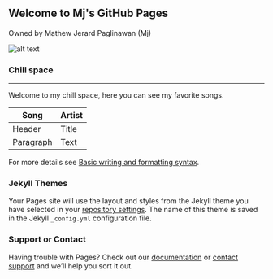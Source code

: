 ## Welcome to Mj's GitHub Pages
Owned by Mathew Jerard Paglinawan (Mj)

![alt text](https://media.giphy.com/media/TjLUXM7BA6JtZqB9A4/giphy.gif) 

### Chill space
---------------------------------------

Welcome to my chill space, here you can see my favorite songs.

| Song | Artist |
| ----------- | ----------- |
| Header | Title |
| Paragraph | Text |

For more details see [Basic writing and formatting syntax](https://docs.github.com/en/github/writing-on-github/getting-started-with-writing-and-formatting-on-github/basic-writing-and-formatting-syntax).

### Jekyll Themes

Your Pages site will use the layout and styles from the Jekyll theme you have selected in your [repository settings](https://github.com/mjuwu/mjuwu.github.io/settings/pages). The name of this theme is saved in the Jekyll `_config.yml` configuration file.

### Support or Contact

Having trouble with Pages? Check out our [documentation](https://docs.github.com/categories/github-pages-basics/) or [contact support](https://support.github.com/contact) and we’ll help you sort it out.
